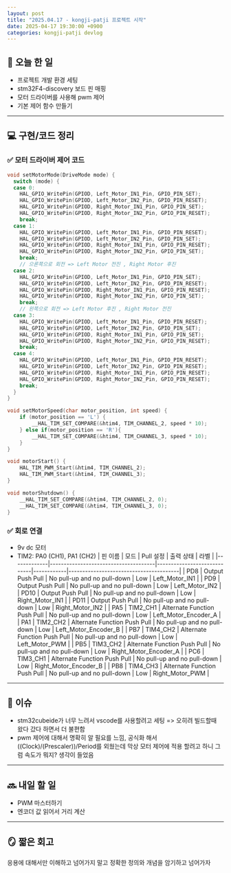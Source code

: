 ```yaml
---
layout: post
title: "2025.04.17 - kongji-patji 프로젝트 시작"
date: 2025-04-17 19:30:00 +0900
categories: kongji-patji devlog
---
```


## 📌 오늘 한 일
- 프로젝트 개발 환경 세팅
- stm32F4-discovery 보드 핀 매핑
- 모터 드라이버를 사용해 pwm 제어
- 기본 제어 함수 만들기

---

## 💻 구현/코드 정리

### ✅ 모터 드라이버 제어 코드
```c
void setMotorMode(DriveMode mode) {
  switch (mode) {
  case 0:
    HAL_GPIO_WritePin(GPIOD, Left_Motor_IN1_Pin, GPIO_PIN_SET);
    HAL_GPIO_WritePin(GPIOD, Left_Motor_IN2_Pin, GPIO_PIN_RESET);
    HAL_GPIO_WritePin(GPIOD, Right_Motor_IN1_Pin, GPIO_PIN_SET);
    HAL_GPIO_WritePin(GPIOD, Right_Motor_IN2_Pin, GPIO_PIN_RESET);
    break;
  case 1:
    HAL_GPIO_WritePin(GPIOD, Left_Motor_IN1_Pin, GPIO_PIN_RESET);
    HAL_GPIO_WritePin(GPIOD, Left_Motor_IN2_Pin, GPIO_PIN_SET);
    HAL_GPIO_WritePin(GPIOD, Right_Motor_IN1_Pin, GPIO_PIN_RESET);
    HAL_GPIO_WritePin(GPIOD, Right_Motor_IN2_Pin, GPIO_PIN_SET);
    break;
    // 으론쪽으로 회전 => Left Motor 전진 , Right Motor 후진
  case 2:
    HAL_GPIO_WritePin(GPIOD, Left_Motor_IN1_Pin, GPIO_PIN_SET);
    HAL_GPIO_WritePin(GPIOD, Left_Motor_IN2_Pin, GPIO_PIN_RESET);
    HAL_GPIO_WritePin(GPIOD, Right_Motor_IN1_Pin, GPIO_PIN_RESET);
    HAL_GPIO_WritePin(GPIOD, Right_Motor_IN2_Pin, GPIO_PIN_SET);
    break;
    // 왼쪽으로 회전 => Left Motor 후진 , Right Motor 전진
  case 3:
    HAL_GPIO_WritePin(GPIOD, Left_Motor_IN1_Pin, GPIO_PIN_RESET);
    HAL_GPIO_WritePin(GPIOD, Left_Motor_IN2_Pin, GPIO_PIN_SET);
    HAL_GPIO_WritePin(GPIOD, Right_Motor_IN1_Pin, GPIO_PIN_SET);
    HAL_GPIO_WritePin(GPIOD, Right_Motor_IN2_Pin, GPIO_PIN_RESET);
    break;
  case 4:
    HAL_GPIO_WritePin(GPIOD, Left_Motor_IN1_Pin, GPIO_PIN_RESET);
    HAL_GPIO_WritePin(GPIOD, Left_Motor_IN2_Pin, GPIO_PIN_RESET);
    HAL_GPIO_WritePin(GPIOD, Right_Motor_IN1_Pin, GPIO_PIN_RESET);
    HAL_GPIO_WritePin(GPIOD, Right_Motor_IN2_Pin, GPIO_PIN_RESET);
    break;
  }
}

void setMotorSpeed(char motor_position, int speed) {
	if (motor_position == 'L') {
		__HAL_TIM_SET_COMPARE(&htim4, TIM_CHANNEL_2, speed * 10);
	} else if(motor_position == 'R'){
		__HAL_TIM_SET_COMPARE(&htim4, TIM_CHANNEL_3, speed * 10);
	}
}

void motorStart() {
	HAL_TIM_PWM_Start(&htim4, TIM_CHANNEL_2);
	HAL_TIM_PWM_Start(&htim4, TIM_CHANNEL_3);
}

void motorShutdown() {
	__HAL_TIM_SET_COMPARE(&htim4, TIM_CHANNEL_2, 0);
	__HAL_TIM_SET_COMPARE(&htim4, TIM_CHANNEL_3, 0);
}
```

### ✅ 회로 연결
- 9v dc 모터
- TIM2: PA0 (CH1), PA1 (CH2)
| 핀 이름     | 모드                                 | Pull 설정                  | 출력 상태 | 라벨                             |
|-------------|--------------------------------------|-----------------------------|------------|----------------------------------------|
| PD8         | Output Push Pull                     | No pull-up and no pull-down | Low        | Left_Motor_IN1                        |
| PD9         | Output Push Pull                     | No pull-up and no pull-down | Low        | Left_Motor_IN2                        |
| PD10        | Output Push Pull                     | No pull-up and no pull-down | Low        | Right_Motor_IN1                       |
| PD11        | Output Push Pull                     | No pull-up and no pull-down | Low        | Right_Motor_IN2                       |
| PA5     | TIM2_CH1    | Alternate Function Push Pull   | No pull-up and no pull-down | Low        | Left_Motor_Encoder_A         |
| PA1     | TIM2_CH2    | Alternate Function Push Pull   | No pull-up and no pull-down | Low        | Left_Motor_Encoder_B         |
| PB7     | TIM4_CH2    | Alternate Function Push Pull   | No pull-up and no pull-down | Low        | Left_Motor_PWM               |
| PB5     | TIM3_CH2    | Alternate Function Push Pull   | No pull-up and no pull-down | Low        | Right_Motor_Encoder_A        |
| PC6     | TIM3_CH1    | Alternate Function Push Pull   | No pull-up and no pull-down | Low        | Right_Motor_Encoder_B        |
| PB8     | TIM4_CH3    | Alternate Function Push Pull   | No pull-up and no pull-down | Low        | Right_Motor_PWM              |

---

## 🧩 이슈
- stm32cubeide가 너무 느려서 vscode를 사용할려고 세팅 => 오히려 빌드할때 왔다 갔다 하면서 더 불편함
- pwm 제어에 대해서 명확히 알 필요를 느낌, 공식화 해서 ((Clock)/(Prescaler))/Period를 외웠는데 막상 모터 제어에 적용 할려고 하니 그럼 속도가 뭐지? 생각이 들었음
---

## 🔜 내일 할 일
- PWM 마스터하기
- 엔코더 값 읽어서 거리 계산

---

## 🪞 짧은 회고
응용에 대해서만 이해하고 넘어가지 말고 정확한 정의와 개념을 암기하고 넘어가자
